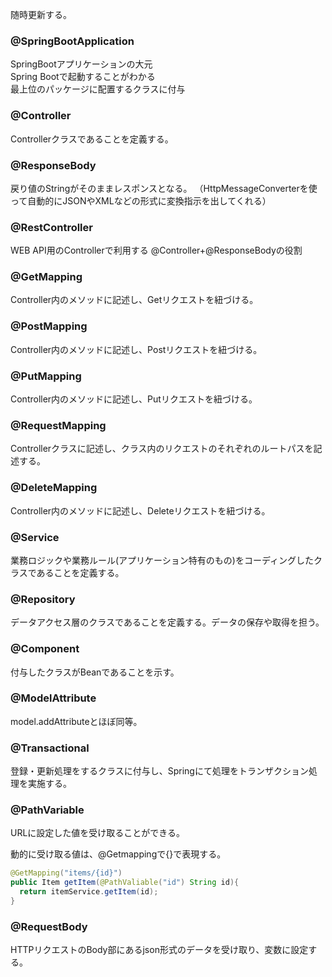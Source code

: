 随時更新する。
### @SpringBootApplication  
SpringBootアプリケーションの大元  
Spring Bootで起動することがわかる  
最上位のパッケージに配置するクラスに付与  
### @Controller
Controllerクラスであることを定義する。
### @ResponseBody
戻り値のStringがそのままレスポンスとなる。
（HttpMessageConverterを使って自動的にJSONやXMLなどの形式に変換指示を出してくれる）
### @RestController  
WEB API用のControllerで利用する
@Controller+@ResponseBodyの役割
### @GetMapping
Controller内のメソッドに記述し、Getリクエストを紐づける。
### @PostMapping
Controller内のメソッドに記述し、Postリクエストを紐づける。
### @PutMapping
Controller内のメソッドに記述し、Putリクエストを紐づける。
### @RequestMapping
Controllerクラスに記述し、クラス内のリクエストのそれぞれのルートパスを記述する。
### @DeleteMapping
Controller内のメソッドに記述し、Deleteリクエストを紐づける。
### @Service
業務ロジックや業務ルール(アプリケーション特有のもの)をコーディングしたクラスであることを定義する。
### @Repository
データアクセス層のクラスであることを定義する。データの保存や取得を担う。
### @Component
付与したクラスがBeanであることを示す。
### @ModelAttribute
model.addAttributeとほぼ同等。
### @Transactional
登録・更新処理をするクラスに付与し、Springにて処理をトランザクション処理を実施する。
### @PathVariable
URLに設定した値を受け取ることができる。

動的に受け取る値は、@Getmappingで{}で表現する。

~~~ java
@GetMapping("items/{id}")
public Item getItem(@PathValiable("id") String id){
  return itemService.getItem(id);
}
~~~

### @RequestBody
HTTPリクエストのBody部にあるjson形式のデータを受け取り、変数に設定する。
